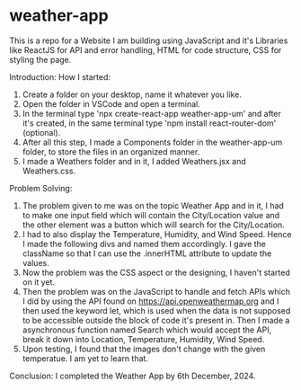 # weather-app
This is a repo for a Website I am building using JavaScript and it's Libraries like ReactJS for API and error handling, HTML for code structure, CSS for styling the page.

Introduction:
How I started:
1. Create a folder on your desktop, name it whatever you like.
2. Open the folder in VSCode and open a terminal.
3. In the terminal type 'npx create-react-app weather-app-um' and after it's created, in the same terminal type 'npm install react-router-dom' (optional).
4. After all this step, I made a Components folder in the weather-app-um folder, to store the files in an organized manner.
5. I made a Weathers folder and in it, I added Weathers.jsx and Weathers.css.

Problem Solving:
1. The problem given to me was on the topic Weather App and in it, I had to make one input field which will contain the City/Location value and the other element was a button which will search for the City/Location.
2. I had to also display the Temperature, Humidity, and Wind Speed. Hence I made the following divs and named them accordingly. I gave the className so that I can use the .innerHTML attribute to update the values.
3. Now the problem was the CSS aspect or the designing, I haven't started on it yet.
4. Then the problem was on the JavaScript to handle and fetch APIs which I did by using the API found on https://api.openweathermap.org and I then used the keyword let, which is used when the data is not supposed 
to be accessible outside the block of code it's present in. Then I made a asynchronous function named Search which would accept the API, break it down into Location, Temperature, Humidity, Wind Speed.
5. Upon testing, I found that the images don't change with the given temperatue. I am yet to learn that.

Conclusion: I completed the Weather App by 6th December, 2024.
